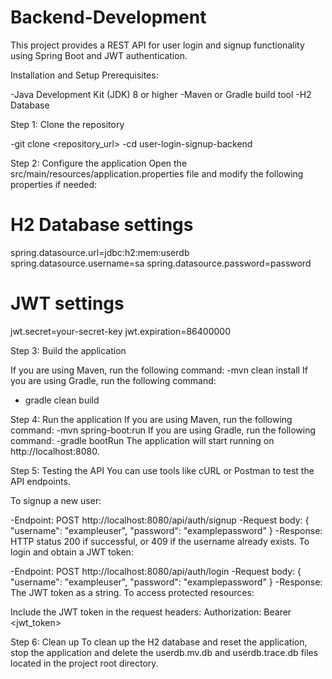 # Backend-Development
This project provides a REST API for user login and signup functionality using Spring Boot and JWT authentication.

Installation and Setup
Prerequisites:

-Java Development Kit (JDK) 8 or higher
-Maven or Gradle build tool
-H2 Database

Step 1: Clone the repository 

-git clone <repository_url>
-cd user-login-signup-backend

Step 2: Configure the application
Open the src/main/resources/application.properties file and modify the following properties if needed:

# H2 Database settings
spring.datasource.url=jdbc:h2:mem:userdb
spring.datasource.username=sa
spring.datasource.password=password

# JWT settings
jwt.secret=your-secret-key
jwt.expiration=86400000

Step 3: Build the application

If you are using Maven, run the following command:
-mvn clean install
If you are using Gradle, run the following command:
- gradle clean build
  
Step 4: Run the application
If you are using Maven, run the following command:
-mvn spring-boot:run
If you are using Gradle, run the following command:
-gradle bootRun
The application will start running on http://localhost:8080.

Step 5: Testing the API
You can use tools like cURL or Postman to test the API endpoints.

To signup a new user:

-Endpoint: POST http://localhost:8080/api/auth/signup
-Request body:
{
  "username": "exampleuser",
  "password": "examplepassword"
}
-Response: HTTP status 200 if successful, or 409 if the username already exists.
To login and obtain a JWT token:

-Endpoint: POST http://localhost:8080/api/auth/login
-Request body:
{
  "username": "exampleuser",
  "password": "examplepassword"
}
-Response: The JWT token as a string.
To access protected resources:

Include the JWT token in the request headers:
Authorization: Bearer <jwt_token>

Step 6: Clean up
To clean up the H2 database and reset the application, stop the application and delete the userdb.mv.db and userdb.trace.db files located in the project root directory.
